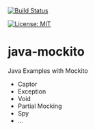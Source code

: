 [![Build Status](https://travis-ci.org/claudioaltamura/java-mockito.svg?branch=master)](https://travis-ci.org/claudioaltamura/java-mockito)

[![License: MIT](https://img.shields.io/badge/License-MIT-yellow.svg)](https://opensource.org/licenses/MIT)

# java-mockito
Java Examples with Mockito

* Captor
* Exception
* Void
* Partial Mocking
* Spy
* ...
